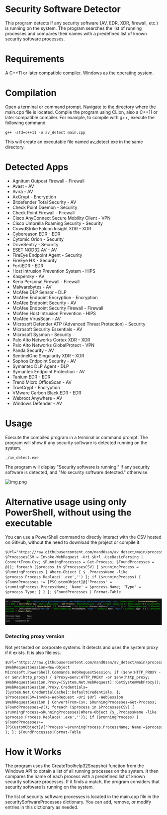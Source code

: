 # Security Software Detector
This program detects if any security software (AV, EDR, XDR, firewall, etc.) is running on the system. The program searches the list of running processes and compares their names with a predefined list of known security software processes.

# Requirements
A C++11 or later compatible compiler.
Windows as the operating system.

# Compilation
Open a terminal or command prompt.
Navigate to the directory where the main.cpp file is located.
Compile the program using CLion, also a C++11 or later compatible compiler. For example, to compile with g++, execute the following command:
```
g++ -std=c++11 -o av_detect main.cpp
```
This will create an executable file named av_detect.exe in the same directory.

# Detected Apps
- Agnitum Outpost Firewall - Firewall
- Avast - AV
- Avira - AV
- AxCrypt - Encryption
- Bitdefender Total Security - AV
- Check Point Daemon - Security
- Check Point Firewall - Firewall
- Cisco AnyConnect Secure Mobility Client - VPN
- Cisco Umbrella Roaming Security -  Security
- CrowdStrike Falcon Insight XDR - XDR
- Cybereason EDR - EDR
- Cytomic Orion - Security
- DriveSentry - Security
- ESET NOD32 AV - AV
- FireEye Endpoint Agent - Security
- FireEye HX - Security
- FortiEDR - EDR
- Host Intrusion Prevention System - HIPS
- Kaspersky - AV
- Kerio Personal Firewall - Firewall
- Malwarebytes - AV
- McAfee DLP Sensor - DLP
- McAfee Endpoint Encryption -  Encryption
- McAfee Endpoint Security - AV
- McAfee Endpoint Security Firewall -  Firewall
- McAfee Host Intrusion Prevention - HIPS
- McAfee VirusScan - AV
- Microsoft Defender ATP (Advanced Threat Protection) -  Security
- Microsoft Security Essentials - AV
- Microsoft Sysmon - Security
- Palo Alto Networks Cortex XDR - XDR
- Palo Alto Networks GlobalProtect -  VPN
- Panda Security - AV
- SentinelOne Singularity XDR - XDR
- Sophos Endpoint Security - AV
- Symantec DLP Agent - DLP
- Symantec Endpoint Protection - AV
- Tanium EDR - EDR
- Trend Micro OfficeScan - AV
- TrueCrypt - Encryption
- VMware Carbon Black EDR - EDR
- Webroot Anywhere - AV
- Windows Defender - AV

# Usage
Execute the compiled program in a terminal or command prompt. The program will show if any security software is detected running on the system.

```
./av_detect.exe
```
The program will display "Security software is running." if any security software is detected, and "No security software detected." otherwise.

![img.png](img.png)

# Alternative usage using only PowerShell, without using the executable

You can use a PowerShell command to directly interact with the CSV hosted on GitHub, without the need to download the project or compile it.

```
$Url="https://raw.githubusercontent.com/nand0san/av_detect/main/processes.csv"; $ProcessesCSV = Invoke-WebRequest -Uri $Url -UseBasicParsing | ConvertFrom-Csv; $RunningProcesses = Get-Process; $FoundProcesses = @(); foreach ($process in $ProcessesCSV) { $runningProcess = $RunningProcesses | Where-Object { $_.ProcessName -like $process.Process.Replace('.exe','') }; if ($runningProcess) { $FoundProcesses += [PSCustomObject]@{'Process' = $runningProcess.ProcessName; 'Name' = $process.Name; 'Type' = $process.Type; } } }; $FoundProcesses | Format-Table
```

![img_pwrshll.png](img_pwrshll.png)

### Detecting proxy version
Not yet tested on corporate systems. It detects and uses the system proxy if it exists. It is also fileless.

```
$Url="https://raw.githubusercontent.com/nand0san/av_detect/main/processes.csv"; $WebRequestSession=New-Object Microsoft.PowerShell.Commands.WebRequestSession; if ($env:HTTP_PROXY -or $env:http_proxy) { $Proxy=$env:HTTP_PROXY -or $env:http_proxy; $WebRequestSession.Proxy=[System.Net.WebRequest]::GetSystemWebProxy(); $WebRequestSession.Proxy.Credentials=[System.Net.CredentialCache]::DefaultCredentials; }; $ProcessesCSV=Invoke-WebRequest -Uri $Url -WebSession $WebRequestSession | ConvertFrom-Csv; $RunningProcesses=Get-Process; $FoundProcesses=@(); foreach ($process in $ProcessesCSV) { $runningProcess=$RunningProcesses|Where-Object {$_.ProcessName -like $process.Process.Replace('.exe','')}; if ($runningProcess) { $FoundProcesses+=[PSCustomObject]@{'Process'=$runningProcess.ProcessName;'Name'=$process.Name;'Type'=$process.Type}; }; }; $FoundProcesses|Format-Table
```

# How it Works
The program uses the CreateToolhelp32Snapshot function from the Windows API to obtain a list of all running processes on the system. It then compares the name of each process with a predefined list of known security software processes. If it finds a match, the program considers that security software is running on the system.

The list of security software processes is located in the main.cpp file in the securitySoftwareProcesses dictionary. You can add, remove, or modify entries in this dictionary as needed.

